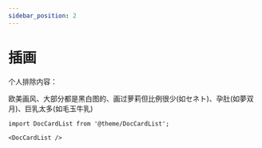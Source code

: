 ```yaml
---
sidebar_position: 2
---
```


# 插画

个人排除内容：

欧美画风、大部分都是黑白图的、画过萝莉但比例很少(如セネト)、孕肚(如夢双月)、巨乳太多(如毛玉牛乳)

```mdx-code-block
import DocCardList from '@theme/DocCardList';

<DocCardList />
```
